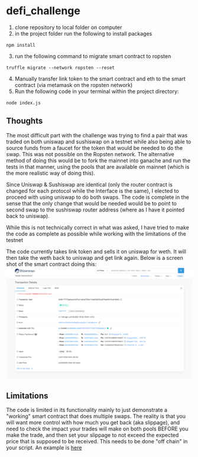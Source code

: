 # defi_challenge
1. clone repository to local folder on computer
2. in the project folder run the following to install packages 
```
npm install
```
3. run the following command to migrate smart contract to ropsten
```
truffle migrate --network ropsten --reset
```
4. Manually transfer link token to the smart contract and eth to the smart contract (via metamask on the ropsten network)
5. Run the following code in your terminal within the project directory:
```
node index.js
```

## Thoughts
The most difficult part with the challenge was trying to find a pair that was traded on both uniswap and sushiswap on a testnet while also being able to source funds from a faucet for the token that would be needed to do the swap. This was not possible on the Ropsten network.  The alternative method of doing this would be to fork the mainnet into ganache and run the tests in that manner, using the pools that are available on mainnet (which is the more realistic way of doing this). 

Since Uniswap & Sushiswap are identical  (only the router contract is changed for each protocol while the Interface is the same), I elected to proceed with using uniswap to do both swaps.  The code is complete in the sense that the only change that would be needed would be to point to second swap to the sushiswap router address (where as I have it pointed back to uniswap).  

While this is not technically correct in what was asked, I have tried to make the code as complete as possible while working with the limitations of the testnet

The code currently takes link token and sells it on uniswap for weth.  It will then take the weth back to uniswap and get link again.  Below is a screen shot of the smart contract doing this:
![](swap.png)

## Limitations
The code is limited in its functionality mainly to just demonstrate a "working" smart contract that does multiple swaps.  The reality is that you will want more control with how much you get back (aka slippage), and need to check the impact your trades will make on both pools BEFORE you make the trade, and then set your slippage to not exceed the expected price that is supposed to be received. This needs to be done "off chain" in your script.  An example is [here](https://github.com/Guceri/UniswapV2/blob/master/ropsten.js#L155)
